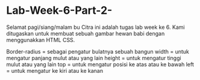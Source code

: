 # Lab-Week-6-Part-2-
Selamat pagi/siang/malam bu Citra ini adalah tugas lab week ke 6. Kami ditugaskan untuk membuat sebuah gambar hewan babi dengan menggunakkan HTML CSS.

Border-radius = sebagai pengatur bulatnya sebuah bangun
width = untuk mengatur panjang mulut atau yang lain
height = untuk mengatur tinggi mulut atau yang lain
top = untuk mengatur posisi ke atas atau ke bawah
left = untuk mengatur ke kiri atau ke kanan
